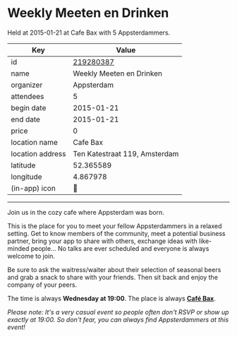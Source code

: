 # Weekly Meeten en Drinken
Held at 2015-01-21 at Cafe Bax with 5 Appsterdammers.
        
|Key|Value
|---|---|
|id|[219280387](https://www.meetup.com/appsterdam/events/219280387/)|
|name|Weekly Meeten en Drinken|
|organizer|Appsterdam|
|attendees|5|
|begin date|2015-01-21|
|end date|2015-01-21|
|price|0|
|location name|Cafe Bax|
|location address|Ten Katestraat 119, Amsterdam|
|latitude|52.365589|
|longitude|4.867978|
|(in-app) icon|🍺|

---

Join us in the cozy cafe where Appsterdam was born.

This is the place for you to meet your fellow Appsterdammers in a relaxed setting. Get to know members of the community, meet a potential business partner, bring your app to share with others, exchange ideas with like-minded people... No talks are ever scheduled and everyone is always welcome to join.

Be sure to ask the waitress/waiter about their selection of seasonal beers and grab a snack to share with your friends. Then sit back and enjoy the company of your peers.

The time is always **Wednesday at 19:00**. The place is always **[Café Bax](http://www.cafebax.nl/)**.

*Please note: It's a very casual event so people often don't RSVP or show up exactly at 19:00. So don't fear, you can *always* find Appsterdammers at this event!*


